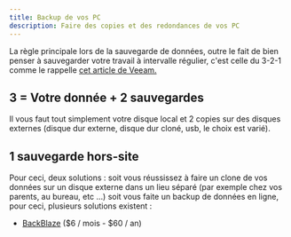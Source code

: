 ```yaml
---
title: Backup de vos PC
description: Faire des copies et des redondances de vos PC
---
```


La règle principale lors de la sauvegarde de données, outre le fait de bien penser à sauvegarder votre travail à intervalle régulier, c'est celle du 3-2-1 comme le rappelle [cet article de Veeam.](https://www.veeam.com/blog/fr/how-to-follow-the-3-2-1-backup-rule-with-veeam-backup-replication.html)

## 3 = Votre donnée + 2 sauvegardes

Il vous faut tout simplement votre disque local et 2 copies sur des disques externes (disque dur externe, disque dur cloné, usb, le choix est varié).

## 1 sauvegarde hors-site

Pour ceci, deux solutions : soit vous réussissez à faire un clone de vos données sur un disque externe dans un lieu séparé (par exemple chez vos parents, au bureau, etc …) soit vous faite un backup de données en ligne, pour ceci, plusieurs solutions existent :

- [BackBlaze](https://secure.backblaze.com/buy.htm) ($6 / mois - $60 / an)
